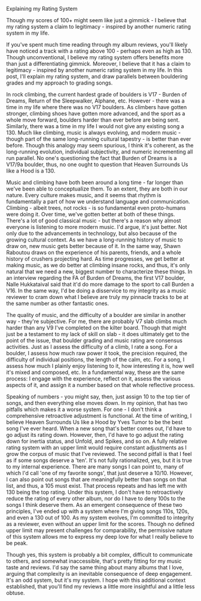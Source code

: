 Explaining my Rating System

Though my scores of 100+ might seem like just a gimmick - I believe that my rating system a claim to legitimacy - inspired by another numeric rating system in my life. 

If you've spent much time reading through my album reviews, you'll likely have noticed a track with a rating above 100 - perhaps even as high as 130. Though unconventional, I believe my rating system offers benefits more than just a differentiating gimmick. Moreover, I believe that it has a claim to legitimacy - inspired by another numeric rating system in my life. In this post, I'll explain my rating system, and draw parallels between bouldering grades and my approach to grading songs.

In rock climbing, the current hardest grade of boulders is V17 - Burden of Dreams, Return of the Sleepwalker,  Alphane, etc. However - there was a time in my life where there was no V17 boulders. As climbers have gotten stronger, climbing shoes have gotten more advanced, and the sport as a whole move forward, boulders harder than ever before are being sent. Similarly, there was a time in my life I would not give any existing song a 130. Much like climbing, music is always evolving, and modern music - though part of the same long-running cultural tapestry - is better than ever before. Though this analogy may seem spurious, I think it's coherent, as the long-running evolution, individual subjectivity, and numeric incrementing all run parallel. No one's questioning the fact that Burden of Dreams is a V17/9a boulder, thus, no one ought to question that Heaven Surrounds Us like a Hood is a 130.

Music and climbing have both been around a long time - far longer than we've been able to conceptualize them. To an extent, they are both in our nature. Every culture makes music, and it seems that rhythm is fundamentally a part of how we understand language and communication. Climbing - albeit trees, not rocks - is so fundamental even proto-humans were doing it. Over time, we've gotten better at both of these things. There's a lot of good classical music - but there's a reason why almost everyone is listening to more modern music. I'd argue, it's just better. Not only due to the advancements in technology, but also because of the growing cultural context. As we have a long-running history of music to draw on, new music gets better because of it. In the same way, Shawn Raboutou draws on the experience of his parents, friends, and a whole history of crushers projecting hard. As time progresses, we get better at making music, as we do better at climbing insane rocks, and thus, it's only natural that we need a new, biggest number to characterize these things. In an interview regarding the FA of Burden of Dreams, the first V17 boulder, Nalle Hukkataival said that it'd do more damage to the sport to call Burden a V16. In the same way, I'd be doing a disservice to my integrity as a music reviewer to cram down what I believe are truly my pinnacle tracks to be at the same number as other fantastic ones.

The quality of music, and the difficulty of a boulder are similar in another way - they're subjective. For me, there are probably V7 slab climbs much harder than any V9 I've completed on the kilter board. Though that might just be a testament to my lack of skill on slab - it does ultimately get to the point of the issue, that boulder grading and music rating are consensus activities. Just as I assess the difficulty of a climb, I rate a song. For a boulder, I assess how much raw power it took, the precision required, the difficulty of individual positions, the length of the calm, etc. For a song, I assess how much I plainly enjoy listening to it, how interesting it is, how well it's mixed and composed, etc. In a fundamental way, these are the same process: I engage with the experience, reflect on it, assess the various aspects of it, and assign it a number based on that whole reflective process.

Speaking of numbers - you might say, then, just assign 10 to the top tier of songs, and then everything else moves down. In my opinion, that has two pitfalls which makes it a worse system. For one - I don't think a comprehensive retroactive adjustment is functional. At the time of writing, I believe Heaven Surrounds Us like a Hood by Yves Tumor to be the best song I've ever heard. When a new song that's better comes out, I'd have to go adjust its rating down. However, then, I'd have to go adjust the rating down for inertia status, and Unfold, and Spikes, and so on. A fully relative rating system with an upper limit would require constant adjustments as I grow the corpus of music that I've reviewed. The second pitfall is that I feel as if some songs deserve a 'ten'. It's not fully rationalized, yes, but it is true to my internal experience. There are many songs I can point to, many of which I'd call 'one of my favorite songs', that just deserve a 10/10. However, I can also point out songs that are meaningfully better than songs on that list, and thus, a 105 must exist. That process repeats and has left me with 130 being the top rating. Under this system, I don't have to retroactively reduce the rating of every other album, nor do I have to deny 100s to the songs I think deserve them. As an emergent consequence of these two principles, I've ended up with a system where I'm giving songs 110s, 120s, and even a 130 out of 100. As my system evolves, I'm committed to integrity as a reviewer, even without an upper limit for the scores. Though no defined upper limit may present challenges for comparability, the permissive nature of this system allows me to express my deep love for what I really believe to be peak. 

Though yes, this system is probably a bit complex, difficult to communicate to others, and somewhat inaccessible, that's pretty fitting for my music taste and reviews. I'd say the same thing about many albums that I love, arguing that complexity is an inevitable consequence of deep engagement. It's an odd system, but it's my system. I hope with this additional context established, that you'll find my reviews a little more insightful and a little less obtuse.
